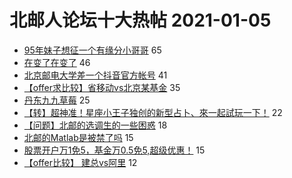 # 北邮人论坛十大热帖 2021-01-05

- [95年妹子想征一个有缘分小哥哥](https://bbs.byr.cn/article/Friends/1982855) 65
- [在变了在变了](https://bbs.byr.cn/article/Picture/3280495) 46
- [北京邮电大学差一个抖音官方帐号](https://bbs.byr.cn/article/Talking/6253391) 41
- [【offer求比较】省移动vs北京某基金](https://bbs.byr.cn/article/Job/2122101) 35
- [丹东九九草莓](https://bbs.byr.cn/article/Food/510796) 25
- [【转】超神准！星座小王子独创的新型占卜、來一起試玩一下！](https://bbs.byr.cn/article/Constellations/326533) 22
- [【问题】北邮的选调生的一些困惑](https://bbs.byr.cn/article/CivilServant/45844) 18
- [北邮的Matlab是被禁了吗](https://bbs.byr.cn/article/Matlab/13230) 15
- [股票开户万1免5，基金万0.5免5,超级优惠！](https://bbs.byr.cn/article/Financial/79656) 15
- [【offer比较】 建总vs阿里](https://bbs.byr.cn/article/WorkLife/1159451) 12


